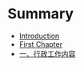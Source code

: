 # Summary

* [Introduction](README.md)
* [First Chapter](chapter1.md)
* [一、行政工作内容](yi-3001-xing-zheng-gong-zuo-nei-rong.md)

